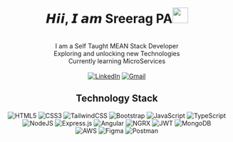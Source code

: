 <div align="center">
<h1 align="center">𝙃𝙞𝙞, 𝙄 𝙖𝙢 Sreerag PA<img src="https://media.giphy.com/media/hvRJCLFzcasrR4ia7z/giphy.gif" width="35"></h1>
<br>
<div align="center">
I am a Self Taught MEAN Stack Developer 
</div>
<div align="center">
Exploring and unlocking new Technologies
</div>
<div align="center">
Currently learning MicroServices
</div>
<br>
<a href="https://www.linkedin.com/in/sreeragpa/" target="_blank"><img alt="LinkedIn" src="https://img.shields.io/badge/-LinkedIn-blue?style=for-the-badge&logo=Linkedin&logoColor=white"/></a>
<a href="mailto:catchsreerag@gmail.com" target="_blank"><img alt="Gmail" src="https://img.shields.io/badge/-gmail-blue?style=for-the-badge&logo=Gmail&logoColor=white"/></a>
<!-- <a href="" target="_blank"><img alt="Instagram" src="https://img.shields.io/badge/Instagram-%23E4405F.svg?&style=for-the-badge&logo=Instagram&logoColor=white"/></a>
<a href="" target="_blank"><img alt="Stackoverflow" src="https://img.shields.io/badge/Stackoverflow-FF6C37?style=for-the-badge&logo=stackoverflow&logoColor=white"/></a>
<a href="" target="_blank"><img alt="Telegram" src="https://img.shields.io/badge/Telegram-2CA5E0?style=for-the-badge&logo=telegram&logoColor=white"/></a> -->

## Technology Stack 
![HTML5](https://img.shields.io/badge/html5-%23E34F26.svg?style=for-the-badge&logo=html5&logoColor=white)
![CSS3](https://img.shields.io/badge/css3-%231572B6.svg?style=for-the-badge&logo=css3&logoColor=white) 
![TailwindCSS](https://img.shields.io/badge/tailwind%20css-%2338B2AC.svg?style=for-the-badge&logo=tailwind-css&logoColor=white)
![Bootstrap](https://img.shields.io/badge/bootstrap-%23563D7C.svg?style=for-the-badge&logo=bootstrap&logoColor=white) 
![JavaScript](https://img.shields.io/badge/javascript-%23323330.svg?style=for-the-badge&logo=javascript&logoColor=%23F7DF1E) 
![TypeScript](https://img.shields.io/badge/typescript-%23007ACC.svg?style=for-the-badge&logo=typescript&logoColor=white)
![NodeJS](https://img.shields.io/badge/nodejs-6DA55F?style=for-the-badge&logo=node.js&logoColor=white)
![Express.js](https://img.shields.io/badge/Expressjs-000000?style=for-the-badge&logo=express&logoColor=white)
![Angular](https://img.shields.io/badge/Angular-e622b4?style=for-the-badge&logo=angular&logoColor=white)
![NGRX](https://img.shields.io/badge/NGRX-%23593d88.svg?style=for-the-badge&logo=ngrx&logoColor=white)
![JWT](https://img.shields.io/badge/JWT-black?style=for-the-badge&logo=JSONwebtokens)
![MongoDB](https://img.shields.io/badge/MongoDB-%234ea94b.svg?style=for-the-badge&logo=mongodb&logoColor=white)  
![AWS](https://img.shields.io/badge/AWS-%23FF9900.svg?style=for-the-badge&logo=amazon-aws&logoColor=white)
![Figma](https://img.shields.io/badge/figma-%23F24E1E.svg?style=for-the-badge&logo=figma&logoColor=white) 
![Postman](https://img.shields.io/badge/Postman-FF6C37?style=for-the-badge&logo=postman&logoColor=white)
<!--
## Let's Connect and Innovate Together!
![MAIL](https://img.shields.io/badge/Postman-FF6C37?style=for-the-badge&logo=postman&logoColor=white)
--->
</div>



<!---
SRG4byte/SRG4byte is a ✨ special ✨ repository because its `README.md` (this file) appears on your GitHub profile.
You can click the Preview link to take a look at your changes.
--->
